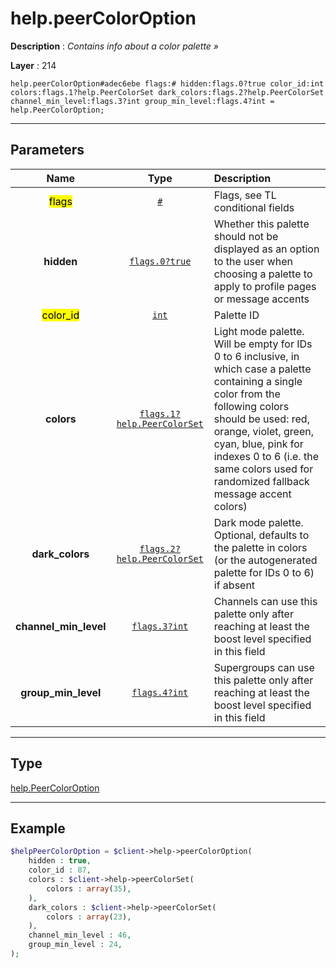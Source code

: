 # help.peerColorOption

**Description** : *Contains info about a color palette &raquo;*

**Layer** : 214

```tl
help.peerColorOption#adec6ebe flags:# hidden:flags.0?true color_id:int colors:flags.1?help.PeerColorSet dark_colors:flags.2?help.PeerColorSet channel_min_level:flags.3?int group_min_level:flags.4?int = help.PeerColorOption;
```

---

## Parameters

| Name | Type | Description |
| :---: | :---: | :--- |
| <mark>flags</mark> | [`#`](type/#) | Flags, see TL conditional fields |
| **hidden** | [`flags.0?true`](type/true) | Whether this palette should not be displayed as an option to the user when choosing a palette to apply to profile pages or message accents |
| <mark>color_id</mark> | [`int`](type/int) | Palette ID |
| **colors** | [`flags.1?help.PeerColorSet`](type/help.PeerColorSet) | Light mode palette. Will be empty for IDs 0 to 6 inclusive, in which case a palette containing a single color from the following colors should be used: red, orange, violet, green, cyan, blue, pink for indexes 0 to 6 (i.e. the same colors used for randomized fallback message accent colors) |
| **dark_colors** | [`flags.2?help.PeerColorSet`](type/help.PeerColorSet) | Dark mode palette. Optional, defaults to the palette in colors (or the autogenerated palette for IDs 0 to 6) if absent |
| **channel_min_level** | [`flags.3?int`](type/int) | Channels can use this palette only after reaching at least the boost level specified in this field |
| **group_min_level** | [`flags.4?int`](type/int) | Supergroups can use this palette only after reaching at least the boost level specified in this field |

---

## Type

[help.PeerColorOption](type/help.PeerColorOption)

---

## Example

```php
$helpPeerColorOption = $client->help->peerColorOption(
	hidden : true,
	color_id : 87,
	colors : $client->help->peerColorSet(
		colors : array(35),
	),
	dark_colors : $client->help->peerColorSet(
		colors : array(23),
	),
	channel_min_level : 46,
	group_min_level : 24,
);
```